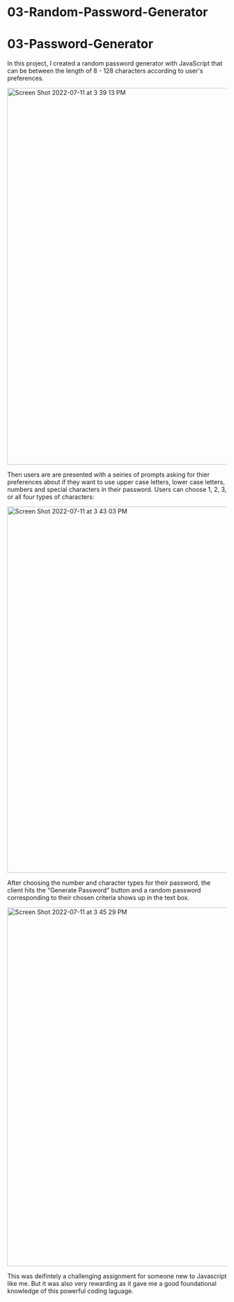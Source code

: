 # 03-Random-Password-Generator

# 03-Password-Generator

In this project, I created a random password generator with JavaScript that can be between the length of 8 - 128 characters according to user's preferences.

<img width="864" alt="Screen Shot 2022-07-11 at 3 39 13 PM" src="https://user-images.githubusercontent.com/106923428/178363156-00513ed6-9cd4-42b1-911d-e117ef8d3ae2.png">

Then users are are presented with a seiries of prompts asking for thier preferences about if they want to use upper case letters, lower case letters, numbers and special characters in their password.  Users can choose 1, 2, 3, or all four types of characters:

<img width="840" alt="Screen Shot 2022-07-11 at 3 43 03 PM" src="https://user-images.githubusercontent.com/106923428/178363780-6def1aff-1e9a-4f0f-8b78-e90d41f74a75.png">

After choosing the number and character types for their password, the client hits the "Generate Password" button and a random password corresponding to their chosen criteria shows up in the text box.

<img width="823" alt="Screen Shot 2022-07-11 at 3 45 29 PM" src="https://user-images.githubusercontent.com/106923428/178364245-2df8d57e-4fab-4b27-bd7c-629837f63080.png">

This was deifintely a challenging assignment for someone new to Javascript like me. But it was also very rewarding as it gave me a good foundational knowledge of this powerful coding laguage.


